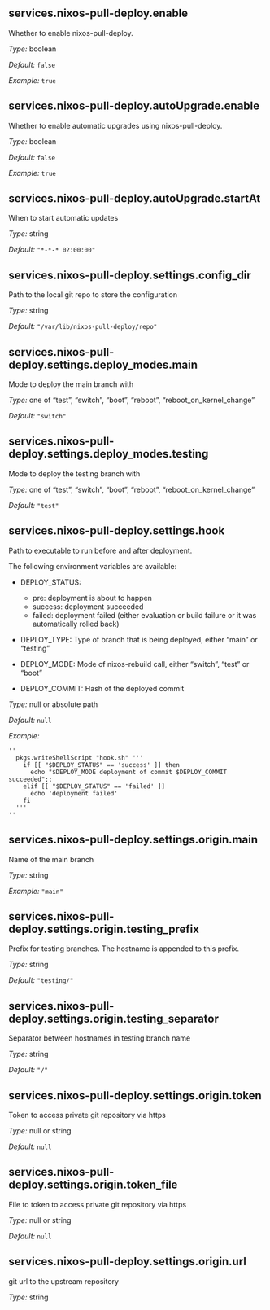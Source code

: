 ## services\.nixos-pull-deploy\.enable



Whether to enable nixos-pull-deploy\.



*Type:*
boolean



*Default:*
` false `



*Example:*
` true `



## services\.nixos-pull-deploy\.autoUpgrade\.enable

Whether to enable automatic upgrades using nixos-pull-deploy\.



*Type:*
boolean



*Default:*
` false `



*Example:*
` true `



## services\.nixos-pull-deploy\.autoUpgrade\.startAt



When to start automatic updates



*Type:*
string



*Default:*
` "*-*-* 02:00:00" `



## services\.nixos-pull-deploy\.settings\.config_dir



Path to the local git repo to store the configuration



*Type:*
string



*Default:*
` "/var/lib/nixos-pull-deploy/repo" `



## services\.nixos-pull-deploy\.settings\.deploy_modes\.main



Mode to deploy the main branch with



*Type:*
one of “test”, “switch”, “boot”, “reboot”, “reboot_on_kernel_change”



*Default:*
` "switch" `



## services\.nixos-pull-deploy\.settings\.deploy_modes\.testing



Mode to deploy the testing branch with



*Type:*
one of “test”, “switch”, “boot”, “reboot”, “reboot_on_kernel_change”



*Default:*
` "test" `



## services\.nixos-pull-deploy\.settings\.hook



Path to executable to run before and after deployment\.

The following environment variables are available:

 - DEPLOY_STATUS:
   
    - pre: deployment is about to happen
    - success: deployment succeeded
    - failed: deployment failed (either evaluation or build failure or it was automatically rolled back)
 - DEPLOY_TYPE: Type of branch that is being deployed, either “main” or “testing”
 - DEPLOY_MODE: Mode of nixos-rebuild call, either “switch”, “test” or “boot”
 - DEPLOY_COMMIT: Hash of the deployed commit



*Type:*
null or absolute path



*Default:*
` null `



*Example:*

```
''
  pkgs.writeShellScript "hook.sh" '''
    if [[ "$DEPLOY_STATUS" == 'success' ]] then
      echo "$DEPLOY_MODE deployment of commit $DEPLOY_COMMIT succeeded";;
    elif [[ "$DEPLOY_STATUS" == 'failed' ]]
      echo 'deployment failed'
    fi
  '''
''
```



## services\.nixos-pull-deploy\.settings\.origin\.main



Name of the main branch



*Type:*
string



*Example:*
` "main" `



## services\.nixos-pull-deploy\.settings\.origin\.testing_prefix



Prefix for testing branches\. The hostname is appended to this prefix\.



*Type:*
string



*Default:*
` "testing/" `



## services\.nixos-pull-deploy\.settings\.origin\.testing_separator



Separator between hostnames in testing branch name



*Type:*
string



*Default:*
` "/" `



## services\.nixos-pull-deploy\.settings\.origin\.token



Token to access private git repository via https



*Type:*
null or string



*Default:*
` null `



## services\.nixos-pull-deploy\.settings\.origin\.token_file



File to token to access private git repository via https



*Type:*
null or string



*Default:*
` null `



## services\.nixos-pull-deploy\.settings\.origin\.url



git url to the upstream repository



*Type:*
string


